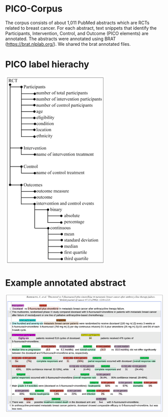 # PICO-Corpus
The corpus consists of about 1,011 PubMed abstracts which are RCTs related to breast cancer. For each abstract, text snippets that identify the Participants, Intervention, Control, and Outcome (PICO elements) are annotated.
The abstracts were annotated using BRAT (https://brat.nlplab.org/).
We shared the brat annotated files.


# PICO label hierachy 
![](label_hierachy1.png)


# Example annotated abstract 
![](example_annotated_abstract.png)
